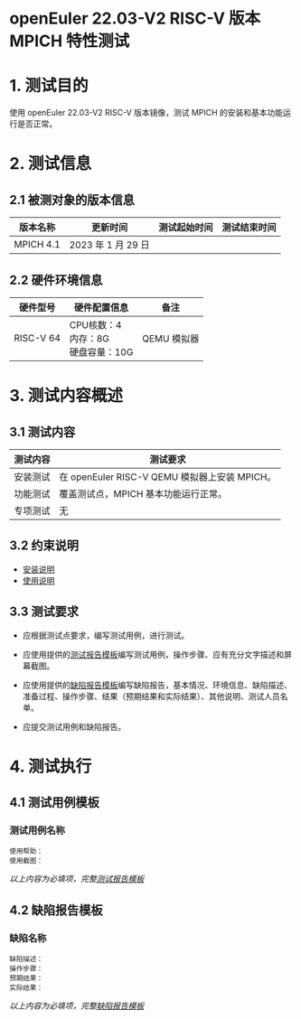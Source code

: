 # openEuler 22.03-V2 RISC-V 版本 MPICH 特性测试

# 1. 测试目的

使用 openEuler 22.03-V2 RISC-V 版本镜像，测试 MPICH 的安装和基本功能运行是否正常。

# 2. 测试信息

## 2.1 被测对象的版本信息

| 版本名称  | 更新时间           | 测试起始时间 | 测试结束时间 |
|-----------|--------------------|--------------|--------------|
| MPICH 4.1 | 2023 年 1 月 29 日 |              |              |

## 2.2 硬件环境信息

| 硬件型号  | 硬件配置信息                            | 备注        |
|-----------|-----------------------------------------|-------------|
| RISC-V 64 | CPU核数：4<br>内存：8G<br>硬盘容量：10G | QEMU 模拟器 |

# 3. 测试内容概述

## 3.1 测试内容

| 测试内容 | 测试要求                                      |
|----------|-----------------------------------------------|
| 安装测试 | 在 openEuler RISC-V QEMU 模拟器上安装 MPICH。 |
| 功能测试 | 覆盖测试点，MPICH 基本功能运行正常。          |
| 专项测试 | 无                                            |

## 3.2 约束说明

- [安装说明](./MPICH_installation_guide.md)
- [使用说明](./MPICH_userguide.md)

## 3.3 测试要求

- 应根据测试点要求，编写测试用例，进行测试。

- 应使用提供的[测试报告模板](./测试报告模板.md)编写测试用例，操作步骤、应有充分文字描述和屏幕截图。

- 应使用提供的[缺陷报告模板](./缺陷报告模板.md)编写缺陷报告，基本情况、环境信息、缺陷描述、准备过程、操作步骤、结果（预期结果和实际结果）、其他说明、测试人员名单。

- 应提交测试用例和缺陷报告。

# 4. 测试执行

## 4.1 测试用例模板

### 测试用例名称

    使用帮助：
    使用截图：

*以上内容为必填项，完整[测试报告模板](./测试报告模板.md)*

## 4.2 缺陷报告模板

### 缺陷名称

    缺陷描述：
    操作步骤：
    预期结果：
    实际结果：

*以上内容为必填项，完整[缺陷报告模板](./测试报告模板.md)*
